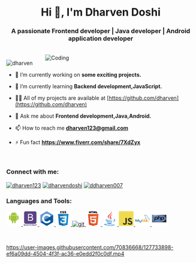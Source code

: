 <h1 align="center">Hi 👋, I'm Dharven Doshi</h1>
<h3 align="center">A passionate Frontend developer | Java developer | Android application developer</h3>
<br>
<img align="right" alt="Coding" width="400" src="https://user-images.githubusercontent.com/70836668/107123065-77093100-68c1-11eb-9385-3504e8723313.gif">

<p align="left"> <img src="https://komarev.com/ghpvc/?username=dharven&label=Profile%20views&color=0e75b6&style=flat" alt="dharven" /> </p>

- 🔭 I’m currently working on **some exciting projects.**

- 🌱 I’m currently learning **Backend development,JavaScript.**

- 👨‍💻 All of my projects are available at [https://github.com/dharven](https://github.com/dharven)

- 💬 Ask me about **Frontend development,Java,Android.**

- 📫 How to reach me **dharven123@gmail.com**

- ⚡ Fun fact **https://www.fiverr.com/share/7XdZyx**
<br>
<h3 align="left">Connect with me:</h3>
<p align="left">
<a href="https://codepen.io/dharven123" target="_blank"><img align="center" src="https://cdn.jsdelivr.net/npm/simple-icons@3.0.1/icons/codepen.svg" alt="dharven123" height="30" width="40" /></a>
<a href="https://in.linkedin.com/in/dharven-doshi-a497021b0" target="_blank"><img align="center" src="https://cdn.jsdelivr.net/npm/simple-icons@3.0.1/icons/linkedin.svg" alt="dharvendoshi" height="30" width="40" /></a>
<a href="https://instagram.com/ddharven007" target="_blank"><img align="center" src="https://cdn.jsdelivr.net/npm/simple-icons@3.0.1/icons/instagram.svg" alt="ddharven007" height="30" width="40" /></a>
</p>

<h3 align="left">Languages and Tools:</h3>
<p align="left"> <a href="https://developer.android.com" target="_blank"> <img src="https://raw.githubusercontent.com/devicons/devicon/master/icons/android/android-original-wordmark.svg" alt="android" width="40" height="40"/> </a> <a href="https://getbootstrap.com" target="_blank"> <img src="https://raw.githubusercontent.com/devicons/devicon/master/icons/bootstrap/bootstrap-plain-wordmark.svg" alt="bootstrap" width="40" height="40"/> </a> <a href="https://www.cprogramming.com/" target="_blank"> <img src="https://raw.githubusercontent.com/devicons/devicon/master/icons/c/c-original.svg" alt="c" width="40" height="40"/> </a> <a href="https://www.w3schools.com/css/" target="_blank"> <img src="https://raw.githubusercontent.com/devicons/devicon/master/icons/css3/css3-original-wordmark.svg" alt="css3" width="40" height="40"/> </a> <a href="https://git-scm.com/" target="_blank"> <img src="https://www.vectorlogo.zone/logos/git-scm/git-scm-icon.svg" alt="git" width="40" height="40"/> </a> <a href="https://www.w3.org/html/" target="_blank"> <img src="https://raw.githubusercontent.com/devicons/devicon/master/icons/html5/html5-original-wordmark.svg" alt="html5" width="40" height="40"/> </a> <a href="https://www.java.com" target="_blank"> <img src="https://raw.githubusercontent.com/devicons/devicon/master/icons/java/java-original.svg" alt="java" width="40" height="40"/> </a> <a href="https://developer.mozilla.org/en-US/docs/Web/JavaScript" target="_blank"> <img src="https://raw.githubusercontent.com/devicons/devicon/master/icons/javascript/javascript-original.svg" alt="javascript" width="40" height="40"/> </a> <a href="https://www.mysql.com/" target="_blank"> <img src="https://raw.githubusercontent.com/devicons/devicon/master/icons/mysql/mysql-original-wordmark.svg" alt="mysql" width="40" height="40"/> </a> <a href="https://www.php.net" target="_blank"> <img src="https://raw.githubusercontent.com/devicons/devicon/master/icons/php/php-original.svg" alt="php" width="40" height="40"/> </a> </p>
<br>


https://user-images.githubusercontent.com/70836668/127733898-ef6a09dd-4504-4f3f-ac36-e0edd2f0c0df.mp4




